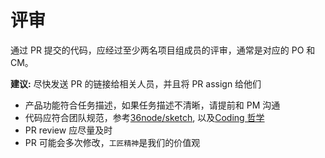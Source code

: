 # 评审

通过 PR 提交的代码，应经过至少两名项目组成员的评审，通常是对应的 PO 和 CM。

**建议:** 尽快发送 PR 的链接给相关人员，并且将 PR assign 给他们

- 产品功能符合任务描述，如果任务描述不清晰，请提前和 PM 沟通
- 代码应符合团队规范，参考[36node/sketch](https://github.com/36node/sketch), 以及[Coding 哲学](newbee.md#coding)
- PR review 应尽量及时
- PR 可能会多次修改，`工匠精神`是我们的价值观
